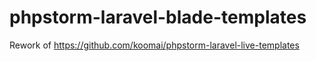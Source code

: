 # phpstorm-laravel-blade-templates
Rework of https://github.com/koomai/phpstorm-laravel-live-templates

